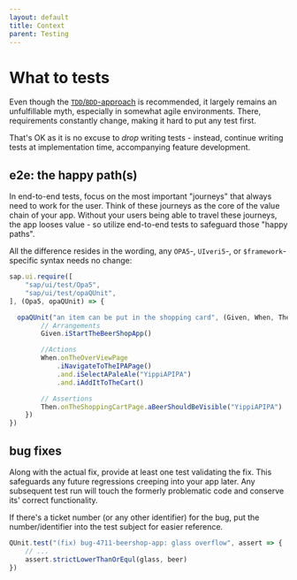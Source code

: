 ```yaml
---
layout: default
title: Context
parent: Testing
---
```


# What to tests

Even though the [`TDD`/`BDD`-approach](index.md#how-does-tdd-work) is recommended, it largely remains an unfulfillable myth, especially in somewhat agile environments. There, requirements constantly change, making it hard to put any test first.

That's OK as it is no excuse to _drop_ writing tests - instead, continue writing tests at implementation time, accompanying feature development.

## e2e: the happy path(s)

In end-to-end tests, focus on the most important "journeys" that always need to work for the user. Think of these journeys as the core of the value chain of your app. Without your users being able to travel these journeys, the app looses value - so utilize end-to-end tests to safeguard those "happy paths".

All the difference resides in the wording, any `OPA5`-, `UIveri5`-, or `$framework`-specific syntax needs no change:

```js
sap.ui.require([
    "sap/ui/test/Opa5",
    "sap/ui/test/opaQUnit",
], (Opa5, opaQUnit) => {

  opaQUnit("an item can be put in the shopping card", (Given, When, Then) => {
        // Arrangements
        Given.iStartTheBeerShopApp()

        //Actions
        When.onTheOverViewPage
            .iNavigateToTheIPAPage()
            .and.iSelectAPaleAle("YippiAPIPA")
            .and.iAddItToTheCart()

        // Assertions
        Then.onTheShoppingCartPage.aBeerShouldBeVisible("YippiAPIPA")
    })
})
```

## bug fixes

Along with the actual fix, provide at least one test validating the fix. This safeguards any future regressions creeping into your app later. Any subsequent test run will touch the formerly problematic code and conserve its' correct functionality.

If there's a ticket number (or any other identifier) for the bug, put the number/identifier into the test subject for easier reference.

```js
QUnit.test("(fix) bug-4711-beershop-app: glass overflow", assert => {
    // ...
    assert.strictLowerThanOrEqul(glass, beer)
})
```
